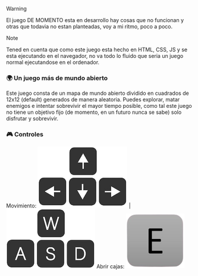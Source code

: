 > [!WARNING]
> El juego DE MOMENTO esta en desarrollo hay cosas que no funcionan y otras que todavia no estan planteadas, voy a mi ritmo, poco a poco.

> [!NOTE]
> Tened en cuenta que como este juego esta hecho en HTML, CSS, JS y se esta ejecutando en el navegador, no va todo lo fluido que seria un juego normal ejecutandose en el ordenador.

### 🌍 Un juego más de mundo abierto
Este juego consta de un mapa de mundo abierto dividido en cuadrados de 12x12 (default) generados de manera aleatoria.
Puedes explorar, matar enemigos e intentar sobrevivir el mayor tiempo posible, como tal este juego no tiene un objetivo fijo (de momento, en un futuro nunca se sabe) solo disfrutar y sobrevivir.



### 🎮 Controles

Movimiento: ![alt text](img/controlesFlechas.png) | ![alt text](img/controlesTeclas.png)
Abrir cajas: ![alt text](img/controlesE.png)
